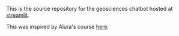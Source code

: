 This is the source repository for the geosciences chatbot hosted at [streamlit](https://geosciencerag.streamlit.app/).

This was inspired by Alura's course [here](https://github.com/alura-cursos/curso-chat-llm).